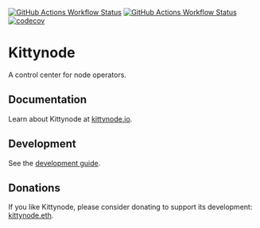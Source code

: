 [![GitHub Actions Workflow Status](https://img.shields.io/github/actions/workflow/status/kittynode/kittynode/ci-javascript.yaml?branch=main&logo=GitHub%20Actions&label=ci-js)](https://github.com/kittynode/kittynode/actions/workflows/ci-javascript.yaml?query=branch:main)
[![GitHub Actions Workflow Status](https://img.shields.io/github/actions/workflow/status/kittynode/kittynode/ci-rust.yaml?branch=main&logo=GitHub%20Actions&label=ci-rs)](https://github.com/kittynode/kittynode/actions/workflows/ci-rust.yaml?query=branch:main)
[![codecov](https://codecov.io/github/kittynode/kittynode/graph/badge.svg?token=TJAUBD8RPT)](https://codecov.io/github/kittynode/kittynode)

# Kittynode

A control center for node operators.

## Documentation

Learn about Kittynode at [kittynode.io](https://kittynode.io).

## Development

See the [development guide](https://kittynode.io/development/development-guide).

## Donations

If you like Kittynode, please consider donating to support its development: [kittynode.eth](https://etherscan.io/address/0xc0A274674ac86491Af0b3260b6b0aA5812B92F08).
